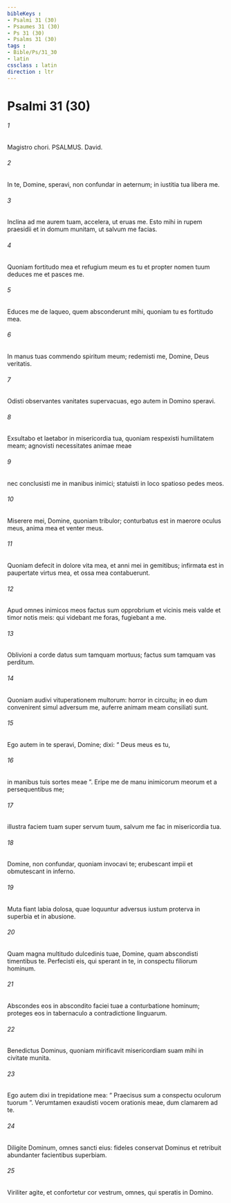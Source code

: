 ```yaml
---
bibleKeys : 
- Psalmi 31 (30)
- Psaumes 31 (30)
- Ps 31 (30)
- Psalms 31 (30)
tags : 
- Bible/Ps/31_30
- latin
cssclass : latin
direction : ltr
---
```


# Psalmi 31 (30)

###### 1
Magistro chori. PSALMUS. David.
###### 2
In te, Domine, speravi, non confundar in aeternum; in iustitia tua libera me.
###### 3
Inclina ad me aurem tuam, accelera, ut eruas me. Esto mihi in rupem praesidii et in domum munitam, ut salvum me facias.
###### 4
Quoniam fortitudo mea et refugium meum es tu et propter nomen tuum deduces me et pasces me.
###### 5
Educes me de laqueo, quem absconderunt mihi, quoniam tu es fortitudo mea.
###### 6
In manus tuas commendo spiritum meum; redemisti me, Domine, Deus veritatis.
###### 7
Odisti observantes vanitates supervacuas, ego autem in Domino speravi.
###### 8
Exsultabo et laetabor in misericordia tua, quoniam respexisti humilitatem meam; agnovisti necessitates animae meae
###### 9
nec conclusisti me in manibus inimici; statuisti in loco spatioso pedes meos.
###### 10
Miserere mei, Domine, quoniam tribulor; conturbatus est in maerore oculus meus, anima mea et venter meus.
###### 11
Quoniam defecit in dolore vita mea, et anni mei in gemitibus; infirmata est in paupertate virtus mea, et ossa mea contabuerunt.
###### 12
Apud omnes inimicos meos factus sum opprobrium et vicinis meis valde et timor notis meis: qui videbant me foras, fugiebant a me.
###### 13
Oblivioni a corde datus sum tamquam mortuus; factus sum tamquam vas perditum.
###### 14
Quoniam audivi vituperationem multorum: horror in circuitu; in eo dum convenirent simul adversum me, auferre animam meam consiliati sunt.
###### 15
Ego autem in te speravi, Domine; dixi: “ Deus meus es tu,
###### 16
in manibus tuis sortes meae ”. Eripe me de manu inimicorum meorum et a persequentibus me;
###### 17
illustra faciem tuam super servum tuum, salvum me fac in misericordia tua.
###### 18
Domine, non confundar, quoniam invocavi te; erubescant impii et obmutescant in inferno.
###### 19
Muta fiant labia dolosa, quae loquuntur adversus iustum proterva in superbia et in abusione.
###### 20
Quam magna multitudo dulcedinis tuae, Domine, quam abscondisti timentibus te. Perfecisti eis, qui sperant in te, in conspectu filiorum hominum.
###### 21
Abscondes eos in abscondito faciei tuae a conturbatione hominum; proteges eos in tabernaculo a contradictione linguarum.
###### 22
Benedictus Dominus, quoniam mirificavit misericordiam suam mihi in civitate munita.
###### 23
Ego autem dixi in trepidatione mea: “ Praecisus sum a conspectu oculorum tuorum ”. Verumtamen exaudisti vocem orationis meae, dum clamarem ad te.
###### 24
Diligite Dominum, omnes sancti eius: fideles conservat Dominus et retribuit abundanter facientibus superbiam.
###### 25
Viriliter agite, et confortetur cor vestrum, omnes, qui speratis in Domino.
